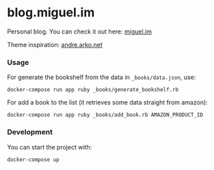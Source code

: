 blog.miguel.im
===================

Personal blog. You can check it out here: [miguel.im](http://miguel.im)

Theme inspiration: [andre.arko.net](https://github.com/indirect/andre.arko.net)

### Usage

For generate the bookshelf from the data in `_books/data.json`, use:

```
docker-compose run app ruby _books/generate_bookshelf.rb
```

For add a book to the list (it retrieves some data straight from amazon):

```
docker-compose run app ruby _books/add_book.rb AMAZON_PRODUCT_ID
```

### Development

You can start the project with:

```
docker-compose up
```